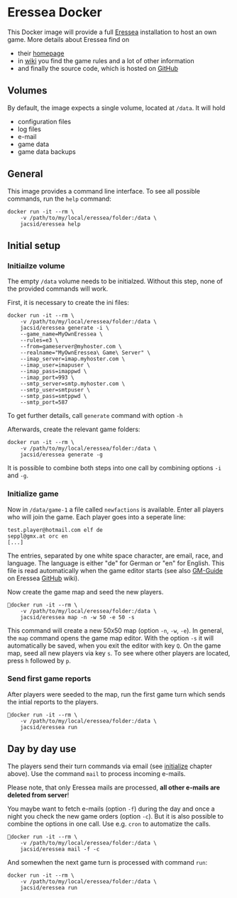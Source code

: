 # Eressea Docker
This Docker image will provide a full [Eressea](https://wiki.eressea.de/index.php/Hauptseite) installation to host an own game. 
More details about Eressea find on
- their [homepage](https://www.eressea.de/)
- in [wiki](https://wiki.eressea.de/index.php/Hauptseite) you find the game rules and a lot of other information
- and finally the source code, which is hosted on [GitHub](https://github.com/eressea)

## Volumes
By default, the image expects a single volume, located at `/data`. It will hold
* configuration files
* log files
* e-mail
* game data
* game data backups

## General 
This image provides a command line interface. To see all possible commands, run the `help` command:

```
docker run -it --rm \
    -v /path/to/my/local/eressea/folder:/data \
    jacsid/eressea help
```

## Initial setup

### Initiailze volume
The empty `/data` volume needs to be initialzed. Without this step, none of the provided commands will work.

First, it is necessary to create the ini files:
```
docker run -it --rm \
    -v /path/to/my/local/eressea/folder:/data \
    jacsid/eressea generate -i \
    --game_name=MyOwnEressea \
    --rules=e3 \
    --from=gameserver@myhoster.com \
    --realname="MyOwnEressea\ Game\ Server" \
    --imap_server=imap.myhoster.com \
    --imap_user=imapuser \
    --imap_pass=imappwd \
    --imap_port=993 \
    --smtp_server=smtp.myhoster.com \
    --smtp_user=smtpuser \
    --smtp_pass=smtppwd \
    --smtp_port=587
```
To get further details, call `generate` command with option `-h`

Afterwards, create the relevant game folders:
```
docker run -it --rm \
    -v /path/to/my/local/eressea/folder:/data \
    jacsid/eressea generate -g
```

It is possible to combine both steps into one call by combining options `-i` and `-g`.

### Initialize game
Now in `/data/game-1` a file called `newfactions` is available. Enter all players who will join the game. Each player goes into a seperate line:
```
test.player@hotmail.com elf de
seppl@gmx.at orc en
[...]
```
The entries, separated by one white space character, are email, race, and language. The language is either "de" for German or "en" for English. This file is read automatically when the game editor starts (see also [GM-Guide](https://github.com/eressea/server/wiki/GM-Guide#adding-players) on Eressea [GitHub](https://github.com/eressea/server) wiki).

Now create the game map and seed the new players.
```
docker run -it --rm \
    -v /path/to/my/local/eressea/folder:/data \
    jacsid/eressea map -n -w 50 -e 50 -s
```
This command will create a new 50x50 map (option `-n`, `-w`, `-e`). In general, the `map` command opens the game map editor. With the option `-s` it will automatically be saved, when you exit the editor with key `Q`.
On the game map, seed all new players via key `s`. To see where other players are located, press `h` followed by `p`.

### Send first game reports
After players were seeded to the map, run the first game turn which sends the intial reports to the players.

```
docker run -it --rm \
    -v /path/to/my/local/eressea/folder:/data \
    jacsid/eressea run
```

## Day by day use
The players send their turn commands via email (see [initialize](#initiailze-volume) chapter above). Use the command `mail` to process incoming e-mails.

Please note, that only Eressea mails are processed, **all other e-mails are deleted from server**!

You maybe want to fetch e-mails (option `-f`) during the day and once a night you check the new game orders (option `-c`). But it is also possible to combine the options in one call. Use e.g. `cron` to automatize the calls.

```
docker run -it --rm \
    -v /path/to/my/local/eressea/folder:/data \
    jacsid/eressea mail -f -c
```

And somewhen the next game turn is processed with command `run`:

```
docker run -it --rm \
    -v /path/to/my/local/eressea/folder:/data \
    jacsid/eressea run
```
